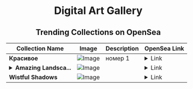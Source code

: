 <div align="center">

# Digital Art Gallery

## Trending Collections on OpenSea

| Collection Name                       | Image                                                                                     | Description                       | OpenSea Link                                                                                          |
|---------------------------------------|-------------------------------------------------------------------------------------------|-----------------------------------|--------------------------------------------------------------------------------------------------------|
| **Красивое** | ![Image](https://i.seadn.io/s/raw/files/eb3c2ccdc74e2ab737ac495077726294.jpg?w=500&auto=format?w=200&auto=format) | номер 1 | <details><summary>Link</summary>[Красивое](https://opensea.io/collection/krasivoe)</details> |
| **<details><summary>Amazing Landsca...</summary>Amazing Landscapes</details>** | ![Image](https://i.seadn.io/s/raw/files/b5dcbd0db1124a0bdc092282ea5c405b.png?w=500&auto=format?w=200&auto=format) |  | <details><summary>Link</summary>[Amazing Landscapes](https://opensea.io/collection/amazing-landscapes-4)</details> |
| **Wistful Shadows** | ![Image](https://i.seadn.io/s/raw/files/371d2afab8224e1c734d6006614213fd.png?w=500&auto=format?w=200&auto=format) |  | <details><summary>Link</summary>[Wistful Shadows](https://opensea.io/collection/wistful-shadows)</details> |

</div>